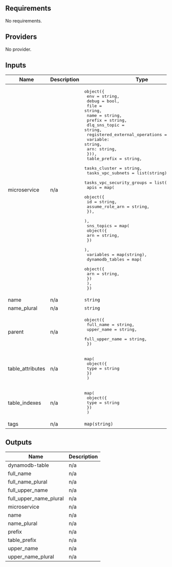 ## Requirements

No requirements.

## Providers

No provider.

## Inputs

| Name | Description | Type | Default | Required |
|------|-------------|------|---------|:--------:|
| microservice | n/a | <pre>object({<br>    env = string,<br>    debug = bool,<br>    file = string,<br>    name = string,<br>    prefix = string,<br>    dlq_sns_topic = string,<br>    registered_external_operations = map(object({<br>      variable: string,<br>      arn: string,<br>    })),<br>    table_prefix = string,<br>    tasks_cluster = string,<br>    tasks_vpc_subnets = list(string)<br>    tasks_vpc_security_groups = list(string)<br>    apis = map(<br>    object({<br>      id = string,<br>      assume_role_arn = string,<br>    }),<br>    ),<br>    sns_topics = map(<br>    object({<br>      arn = string,<br>    })<br>    ),<br>    variables = map(string),<br>    dynamodb_tables = map(<br>      object({<br>        arn = string,<br>      })<br>    ),<br>  })</pre> | n/a | yes |
| name | n/a | `string` | n/a | yes |
| name\_plural | n/a | `string` | `""` | no |
| parent | n/a | <pre>object({<br>    full_name       = string,<br>    upper_name      = string,<br>    full_upper_name = string,<br>  })</pre> | `null` | no |
| table\_attributes | n/a | <pre>map(<br>    object({<br>      type = string<br>    })<br>  )</pre> | <pre>{<br>  "id": {<br>    "type": "S"<br>  }<br>}</pre> | no |
| table\_indexes | n/a | <pre>map(<br>    object({<br>      type = string<br>    })<br>  )</pre> | `{}` | no |
| tags | n/a | `map(string)` | `{}` | no |

## Outputs

| Name | Description |
|------|-------------|
| dynamodb-table | n/a |
| full\_name | n/a |
| full\_name\_plural | n/a |
| full\_upper\_name | n/a |
| full\_upper\_name\_plural | n/a |
| microservice | n/a |
| name | n/a |
| name\_plural | n/a |
| prefix | n/a |
| table\_prefix | n/a |
| upper\_name | n/a |
| upper\_name\_plural | n/a |

